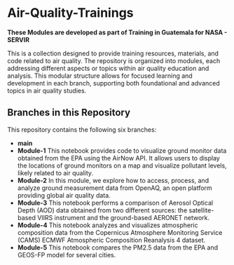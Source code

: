 # Air-Quality-Trainings

**These Modules are developed as part of Training in Guatemala for NASA - SERVIR**

This is a collection designed to provide training resources, materials, and code related to air quality. The repository is organized into modules, each addressing different aspects or topics within air quality education and analysis. This modular structure allows for focused learning and development in each branch, supporting both foundational and advanced topics in air quality studies.

## Branches in this Repository

This repository contains the following six branches:

- **main**  
- **Module-1** This notebook provides code to visualize ground monitor data obtained from the EPA using the AirNow API. It allows users to display the locations of ground monitors on a map and visualize pollutant levels, likely related to air quality.
- **Module-2** In this module, we explore how to access, process, and analyze ground measurement data from OpenAQ, an open platform providing global air quality data.
- **Module-3** This notebook performs a comparison of Aerosol Optical Depth (AOD) data obtained from two different sources: the satellite-based VIIRS instrument and the ground-based AERONET network. 
- **Module-4** This notebook analyzes and visualizes atmospheric composition data from the Copernicus Atmosphere Monitoring Service (CAMS) ECMWF Atmospheric Composition Reanalysis 4 dataset.
- **Module-5** This notebook compares the PM2.5 data from the EPA and GEOS-FP model for several cities.

